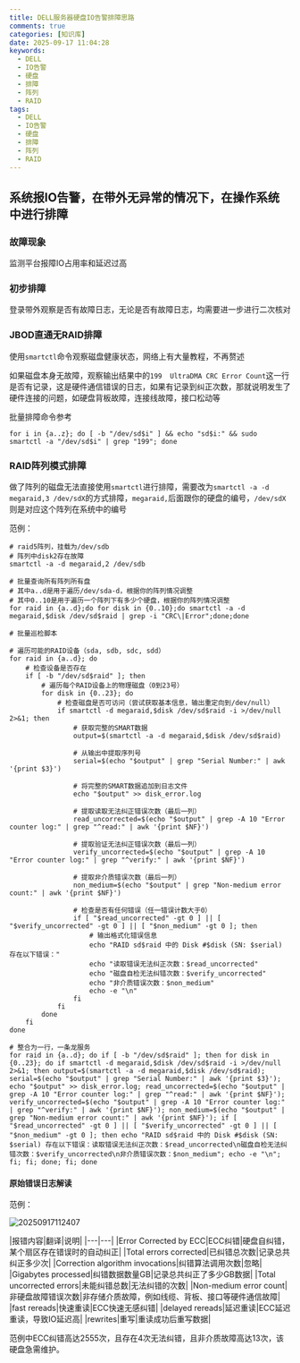```yaml
---
title: DELL服务器硬盘IO告警排障思路
comments: true
categories: [知识库]
date: 2025-09-17 11:04:28
keywords:
  - DELL
  - IO告警
  - 硬盘
  - 排障
  - 阵列
  - RAID
tags:
  - DELL
  - IO告警
  - 硬盘
  - 排障
  - 阵列
  - RAID
---
```


## 系统报IO告警，在带外无异常的情况下，在操作系统中进行排障

### 故障现象

监测平台报障IO占用率和延迟过高

### 初步排障

登录带外观察是否有故障日志，无论是否有故障日志，均需要进一步进行二次核对

### JBOD直通无RAID排障

<!-- more -->

使用`smartctl`命令观察磁盘健康状态，网络上有大量教程，不再赘述

如果磁盘本身无故障，观察输出结果中的`199  UltraDMA CRC Error Count`这一行是否有记录，这是硬件通信错误的日志，如果有记录到纠正次数，那就说明发生了硬件连接的问题，如硬盘背板故障，连接线故障，接口松动等

批量排障命令参考

`for i in {a..z}; do [ -b "/dev/sd$i" ] && echo "sd$i:" && sudo smartctl -a "/dev/sd$i" | grep "199"; done`

### RAID阵列模式排障

做了阵列的磁盘无法直接使用`smartctl`进行排障，需要改为`smartctl -a -d megaraid,3 /dev/sdX`的方式排障，`megaraid,`后面跟你的硬盘的编号，`/dev/sdX`则是对应这个阵列在系统中的编号

范例：

```shell
# raid5阵列，挂载为/dev/sdb
# 阵列中disk2存在故障
smartctl -a -d megaraid,2 /dev/sdb

# 批量查询所有阵列所有盘
# 其中a..d是用于遍历/dev/sda-d，根据你的阵列情况调整
# 其中0..10是用于遍历一个阵列下有多少个硬盘，根据你的阵列情况调整
for raid in {a..d};do for disk in {0..10};do smartctl -a -d megaraid,$disk /dev/sd$raid | grep -i "CRC\|Error";done;done

# 批量巡检脚本

# 遍历可能的RAID设备（sda, sdb, sdc, sdd）
for raid in {a..d}; do
    # 检查设备是否存在
    if [ -b "/dev/sd$raid" ]; then
        # 遍历每个RAID设备上的物理磁盘（0到23号）
        for disk in {0..23}; do
            # 检查磁盘是否可访问（尝试获取基本信息，输出重定向到/dev/null）
            if smartctl -d megaraid,$disk /dev/sd$raid -i >/dev/null 2>&1; then
                # 获取完整的SMART数据
                output=$(smartctl -a -d megaraid,$disk /dev/sd$raid)

                # 从输出中提取序列号
                serial=$(echo "$output" | grep "Serial Number:" | awk '{print $3}')

                # 将完整的SMART数据追加到日志文件
                echo "$output" >> disk_error.log

                # 提取读取无法纠正错误次数（最后一列）
                read_uncorrected=$(echo "$output" | grep -A 10 "Error counter log:" | grep "^read:" | awk '{print $NF}')

                # 提取验证无法纠正错误次数（最后一列）
                verify_uncorrected=$(echo "$output" | grep -A 10 "Error counter log:" | grep "^verify:" | awk '{print $NF}')

                # 提取非介质错误次数（最后一列）
                non_medium=$(echo "$output" | grep "Non-medium error count:" | awk '{print $NF}')

                # 检查是否有任何错误（任一错误计数大于0）
                if [ "$read_uncorrected" -gt 0 ] || [ "$verify_uncorrected" -gt 0 ] || [ "$non_medium" -gt 0 ]; then
                    # 输出格式化错误信息
                    echo "RAID sd$raid 中的 Disk #$disk (SN: $serial) 存在以下错误："
                    echo "读取错误无法纠正次数：$read_uncorrected"
                    echo "磁盘自检无法纠错次数：$verify_uncorrected"
                    echo "非介质错误次数：$non_medium"
                    echo -e "\n"
                fi
            fi
        done
    fi
done

# 整合为一行，一条龙服务
for raid in {a..d}; do if [ -b "/dev/sd$raid" ]; then for disk in {0..23}; do if smartctl -d megaraid,$disk /dev/sd$raid -i >/dev/null 2>&1; then output=$(smartctl -a -d megaraid,$disk /dev/sd$raid); serial=$(echo "$output" | grep "Serial Number:" | awk '{print $3}'); echo "$output" >> disk_error.log; read_uncorrected=$(echo "$output" | grep -A 10 "Error counter log:" | grep "^read:" | awk '{print $NF}'); verify_uncorrected=$(echo "$output" | grep -A 10 "Error counter log:" | grep "^verify:" | awk '{print $NF}'); non_medium=$(echo "$output" | grep "Non-medium error count:" | awk '{print $NF}'); if [ "$read_uncorrected" -gt 0 ] || [ "$verify_uncorrected" -gt 0 ] || [ "$non_medium" -gt 0 ]; then echo "RAID sd$raid 中的 Disk #$disk (SN: $serial) 存在以下错误：读取错误无法纠正次数：$read_uncorrected\n磁盘自检无法纠错次数：$verify_uncorrected\n非介质错误次数：$non_medium"; echo -e "\n"; fi; fi; done; fi; done
```

#### 原始错误日志解读

范例：

![20250917112407](https://img.hackerbs.com//20250917112407.png)

|报错内容|翻译|说明|
|---|---|
|Error Corrected by ECC|ECC纠错|硬盘自纠错，某个扇区存在错误时的自动纠正|
|Total errors corrected|已纠错总次数|记录总共纠正多少次|
|Correction algorithm invocations|纠错算法调用次数|忽略|
|Gigabytes processed|纠错数据数量GB|记录总共纠正了多少GB数据|
|Total uncorrected errors|未能纠错总数|无法纠错的次数|
|Non-medium error count|非硬盘故障错误次数|非存储介质故障，例如线缆、背板、接口等硬件通信故障|
|fast rereads|快速重读|ECC快速无感纠错|
|delayed rereads|延迟重读|ECC延迟重读，导致IO延迟高|
|rewrites|重写|重读成功后重写数据|

范例中ECC纠错高达2555次，且存在4次无法纠错，且非介质故障高达13次，该硬盘急需维护。
